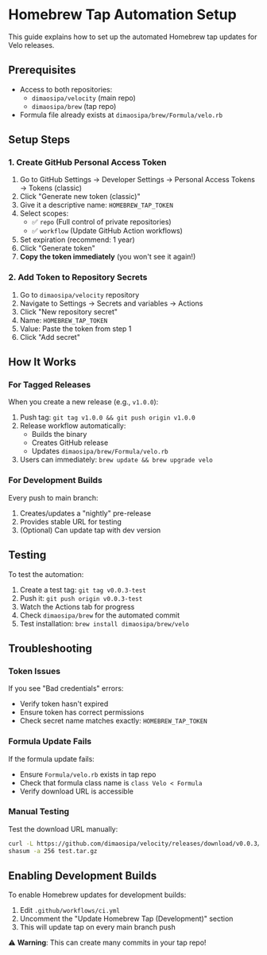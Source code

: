 # Homebrew Tap Automation Setup

This guide explains how to set up the automated Homebrew tap updates for Velo releases.

## Prerequisites

- Access to both repositories:
  - `dimaosipa/velocity` (main repo)
  - `dimaosipa/brew` (tap repo)
- Formula file already exists at `dimaosipa/brew/Formula/velo.rb`

## Setup Steps

### 1. Create GitHub Personal Access Token

1. Go to GitHub Settings → Developer Settings → Personal Access Tokens → Tokens (classic)
2. Click "Generate new token (classic)"
3. Give it a descriptive name: `HOMEBREW_TAP_TOKEN`
4. Select scopes:
   - ✅ `repo` (Full control of private repositories)
   - ✅ `workflow` (Update GitHub Action workflows)
5. Set expiration (recommend: 1 year)
6. Click "Generate token"
7. **Copy the token immediately** (you won't see it again!)

### 2. Add Token to Repository Secrets

1. Go to `dimaosipa/velocity` repository
2. Navigate to Settings → Secrets and variables → Actions
3. Click "New repository secret"
4. Name: `HOMEBREW_TAP_TOKEN`
5. Value: Paste the token from step 1
6. Click "Add secret"

## How It Works

### For Tagged Releases

When you create a new release (e.g., `v1.0.0`):

1. Push tag: `git tag v1.0.0 && git push origin v1.0.0`
2. Release workflow automatically:
   - Builds the binary
   - Creates GitHub release
   - Updates `dimaosipa/brew/Formula/velo.rb`
3. Users can immediately: `brew update && brew upgrade velo`

### For Development Builds

Every push to main branch:

1. Creates/updates a "nightly" pre-release
2. Provides stable URL for testing
3. (Optional) Can update tap with dev version

## Testing

To test the automation:

1. Create a test tag: `git tag v0.0.3-test`
2. Push it: `git push origin v0.0.3-test`
3. Watch the Actions tab for progress
4. Check `dimaosipa/brew` for the automated commit
5. Test installation: `brew install dimaosipa/brew/velo`

## Troubleshooting

### Token Issues

If you see "Bad credentials" errors:

- Verify token hasn't expired
- Ensure token has correct permissions
- Check secret name matches exactly: `HOMEBREW_TAP_TOKEN`

### Formula Update Fails

If the formula update fails:

- Ensure `Formula/velo.rb` exists in tap repo
- Check that formula class name is `class Velo < Formula`
- Verify download URL is accessible

### Manual Testing

Test the download URL manually:

```bash
curl -L https://github.com/dimaosipa/velocity/releases/download/v0.0.3/velo-v0.0.3-arm64.tar.gz -o test.tar.gz
shasum -a 256 test.tar.gz
```

## Enabling Development Builds

To enable Homebrew updates for development builds:

1. Edit `.github/workflows/ci.yml`
2. Uncomment the "Update Homebrew Tap (Development)" section
3. This will update tap on every main branch push

⚠️ **Warning**: This can create many commits in your tap repo!
